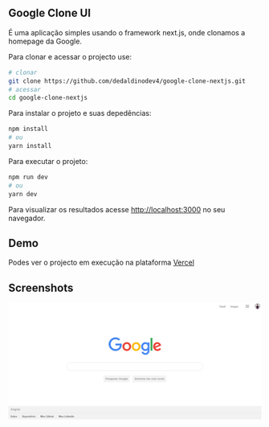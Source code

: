 
## Google Clone UI
É uma aplicação simples usando o framework next.js, onde clonamos a homepage da 
Google.

Para clonar e acessar o projecto use:

```bash
# clonar
git clone https://github.com/dedaldinodev4/google-clone-nextjs.git
# acessar
cd google-clone-nextjs
```

Para instalar o projeto e suas depedências:

```bash
npm install
# ou
yarn install
```

Para executar o projeto:

```bash
npm run dev
# ou
yarn dev
```

Para visualizar os resultados acesse [http://localhost:3000](http://localhost:3000) no seu navegador.


## Demo

Podes ver o projecto em execução na plataforma [Vercel](https://google-clone-nextjs-delta.vercel.app/)

## Screenshots
![ScreenShot 01](/public/assets/image1.png)